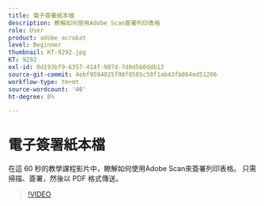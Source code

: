 ```yaml
---
title: 電子簽署紙本檔
description: 瞭解如何使用Adobe Scan簽署列印表格
role: User
product: adobe acrobat
level: Beginner
thumbnail: KT-9292.jpg
KT: 9292
exl-id: 0d193bf9-6357-414f-987d-7d0d560ddb13
source-git-commit: 4ebf9594025f98f0505c58f1ab43fb864ed51206
workflow-type: tm+mt
source-wordcount: '46'
ht-degree: 0%

---
```


# 電子簽署紙本檔

在這 60 秒的教學課程影片中，瞭解如何使用Adobe Scan來簽署列印表格。 只需掃描、簽署，然後以 PDF 格式傳送。

>[!VIDEO](https://video.tv.adobe.com/v/338331?quality=12&learn=on&hidetitle=true)
